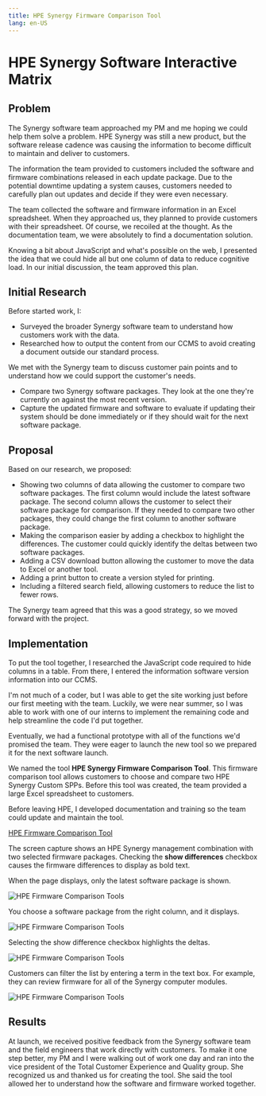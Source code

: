```yaml
---
title: HPE Synergy Firmware Comparison Tool
lang: en-US
---
```


#  HPE Synergy Software Interactive Matrix

## Problem

The Synergy software team approached my PM and me hoping we could help them solve a problem. HPE Synergy was still a new product, but the software release cadence was causing the information to become difficult to maintain and deliver to customers.


The information the team provided to customers included the software and firmware combinations released in each update package. Due to the potential downtime updating a system causes, customers needed to carefully plan out updates and decide if they were even necessary.

The team collected the software and firmware information in an Excel spreadsheet. When they approached us, they planned to provide customers with their spreadsheet. Of course, we recoiled at the thought. As the documentation team, we were absolutely to find a documentation solution.


Knowing a bit about JavaScript and what's possible on the web, I presented the idea that we could hide all but one column of data to reduce cognitive load. In our initial discussion, the team approved this plan.

## Initial Research

Before started work, I:

- Surveyed the broader Synergy software team to understand how customers work with the data.
- Researched how to output the content from our CCMS to avoid creating a document outside our standard process.

We met with the Synergy team to discuss customer pain points and to understand how we could support the customer's needs.

- Compare two Synergy software packages. They look at the one they're currently on against the most recent version.
- Capture the updated firmware and software to evaluate if updating their system should be done immediately or if they should wait for the next software package.

## Proposal

Based on our research, we proposed:

- Showing two columns of data allowing the customer to compare two software packages. The first column would include the latest software package. The second column allows the customer to select their software package for comparison. If they needed to compare two other packages, they could change the first column to another software package.
- Making the comparison easier by adding a checkbox to highlight the differences. The customer could quickly identify the deltas between two software packages.
- Adding a CSV download button allowing the customer to move the data to Excel or another tool.
- Adding a print button to create a version styled for printing.
- Including a filtered search field, allowing customers to reduce the list to fewer rows.

The Synergy team agreed that this was a good strategy, so we moved forward with the project.

## Implementation

To put the tool together, I researched the JavaScript code required to hide columns in a table. From there, I entered the information software version information into our CCMS.


I'm not much of a coder, but I was able to get the site working just before our first meeting with the team. Luckily, we were near summer, so I was able to work with one of our interns to implement the remaining code and help streamline the code I'd put together.


Eventually, we had a functional prototype with all of the functions we'd promised the team. They were eager to launch the new tool so we prepared it for the next software launch.


We named the tool **HPE Synergy Firmware Comparison Tool**. This firmware comparison tool allows customers to choose and compare two HPE Synergy Custom SPPs. Before this tool was created, the team provided a large Excel spreadsheet to customers.

Before leaving HPE, I developed documentation and training so the team could update and maintain the tool.

[HPE Firmware Comparison Tool](https://techhub.hpe.com/eginfolib/synergy/sw_release_info/C.6.1_IS.6.1.html)

The screen capture shows an HPE Synergy management combination with two selected firmware packages. Checking the **show differences** checkbox causes the firmware differences to display as bold text.

When the page displays, only the latest software package is shown.

![HPE Firmware Comparison Tools](https://chriskpeterson.github.io/vuepress2/public/firmware-tool/synergy-firmware-initial-screen.png)

You choose a software package from the right column, and it displays.

![HPE Firmware Comparison Tools](https://chriskpeterson.github.io/vuepress2/public/firmware-tool/synergy-firmware-choose-spp.png)

Selecting the show difference checkbox highlights the deltas.

![HPE Firmware Comparison Tools](https://chriskpeterson.github.io/vuepress2/public/firmware-tool/synergy-firmware-deltas.png)

Customers can filter the list by entering a term in the text box. For example, they can review firmware for all of the Synergy computer modules.

![HPE Firmware Comparison Tools](https://chriskpeterson.github.io/vuepress2/public/firmware-tool/synergy-firmware-search.png)

## Results

At launch, we received positive feedback from the Synergy software team and the field engineers that work directly with customers. To make it one step better, my PM and I were walking out of work one day and ran into the vice president of the Total Customer Experience and Quality group. She recognized us and thanked us for creating the tool. She said the tool allowed her to understand how the software and firmware worked together.
